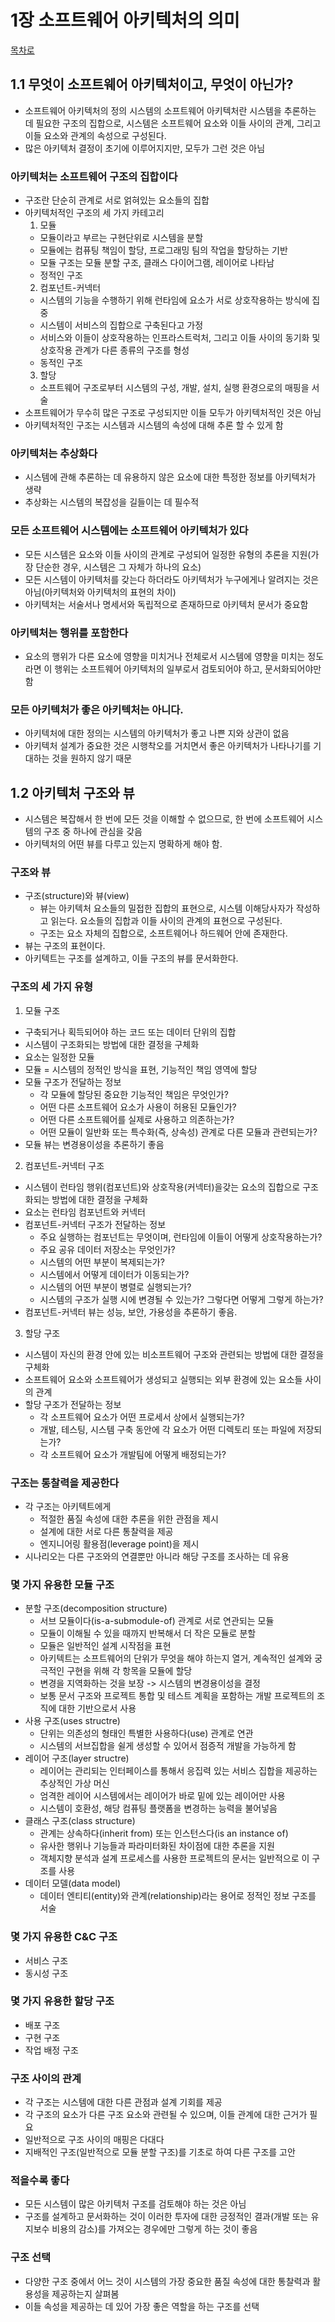 # 1장 소프트웨어 아키텍처의 의미

[목차로](index.md)

## 1.1 무엇이 소프트웨어 아키텍처이고, 무엇이 아닌가?
- 소프트웨어 아키텍처의 정의
시스템의 소프트웨어 아키텍처란 시스템을 추론하는 데 필요한 구조의 집합으로, 시스템은 소프트웨어 요소와 이들 사이의 관계, 그리고 이들 요소와 관계의 속성으로 구성된다.
- 많은 아키텍처 결정이 초기에 이루어지지만, 모두가 그런 것은 아님

### 아키텍처는 소프트웨어 구조의 집합이다
- 구조란 단순히 관계로 서로 얽혀있는 요소들의 집합
- 아키텍처적인 구조의 세 가지 카테고리
  1. 모듈
    - 모듈이라고 부르는 구현단위로 시스템을 분할
    - 모듈에는 컴퓨팅 책임이 할당, 프로그래밍 팀의 작업을 할당하는 기반
    - 모듈 구조는 모듈 분할 구조, 클래스 다이어그램, 레이어로 나타남
    - 정적인 구조
  2. 컴포넌트-커넥터
    - 시스템의 기능을 수행하기 위해 런타임에 요소가 서로 상호작용하는 방식에 집중
    - 시스템이 서비스의 집합으로 구축된다고 가정
    - 서비스와 이들이 상호작용하는 인프라스트럭처, 그리고 이들 사이의 동기화 및 상호작용 관계가 다른 종류의 구조를 형성
    - 동적인 구조
  3. 할당
    - 소프트웨어 구조로부터 시스템의 구성, 개발, 설치, 실행 환경으로의 매핑을 서술
- 소프트웨어가 무수히 많은 구조로 구성되지만 이들 모두가 아키텍처적인 것은 아님
- 아키텍처적인 구조는 시스템과 시스템의 속성에 대해 추론 할 수 있게 함

### 아키텍처는 추상화다
- 시스템에 관해 추론하는 데 유용하지 않은 요소에 대한 특정한 정보를 아키텍처가 생략
- 추상화는 시스템의 복잡성을 길들이는 데 필수적

### 모든 소프트웨어 시스템에는 소프트웨어 아키텍처가 있다
- 모든 시스템은 요소와 이들 사이의 관계로 구성되어 일정한 유형의 추론을 지원(가장 단순한 경우, 시스템은 그 자체가 하나의 요소)
- 모든 시스템이 아키텍처를 갖는다 하더라도 아키텍처가 누구에게나 알려지는 것은 아님(아키텍처와 아키텍처의 표현의 차이)
- 아키텍처는 서술서나 명세서와 독립적으로 존재하므로 아키텍처 문서가 중요함

### 아키텍처는 행위를 포함한다
- 요소의 행위가 다른 요소에 영향을 미치거나 전체로서 시스템에 영향을 미치는 정도라면 이 행위는 소프트웨어 아키텍처의 일부로서 검토되어야 하고, 문서화되어야만 함

### 모든 아키텍처가 좋은 아키텍처는 아니다.
- 아키텍처에 대한 정의는 시스템의 아키텍처가 좋고 나쁜 지와 상관이 없음
- 아키텍처 설계가 중요한 것은 시행착오를 거치면서 좋은 아키텍처가 나타나기를 기대하는 것을 원하지 않기 때문

## 1.2 아키텍처 구조와 뷰
- 시스템은 복잡해서 한 번에 모든 것을 이해할 수 없으므로, 한 번에 소프트웨어 시스템의 구조 중 하나에 관심을 갖음
- 아키텍처의 어떤 뷰를 다루고 있는지 명확하게 해야 함.

### 구조와 뷰
- 구조(structure)와 뷰(view)
  - 뷰는 아키텍처 요소들의 밀접한 집합의 표현으로, 시스템 이해당사자가 작성하고 읽는다. 요소들의 집합과 이들 사이의 관계의 표현으로 구성된다.
  - 구조는 요소 자체의 집합으로, 소프트웨어나 하드웨어 안에 존재한다.
- 뷰는 구조의 표현이다.
- 아키텍트는 구조를 설계하고, 이들 구조의 뷰를 문서화한다.

### 구조의 세 가지 유형
1. 모듈 구조
  - 구축되거나 획득되어야 하는 코드 또는 데이터 단위의 집합
  - 시스템이 구조화되는 방법에 대한 결정을 구체화
  - 요소는 일정한 모듈
  - 모듈 = 시스템의 정적인 방식을 표현, 기능적인 책임 영역에 할당
  - 모듈 구조가 전달하는 정보
    - 각 모듈에 할당된 중요한 기능적인 책임은 무엇인가?
    - 어떤 다른 소프트웨어 요소가 사용이 허용된 모듈인가?
    - 어떤 다른 소프트웨어를 실제로 사용하고 의존하는가?
    - 어떤 모듈이 일반화 또는 특수화(즉, 상속성) 관계로 다른 모듈과 관련되는가?
  - 모듈 뷰는 변경용이성을 추론하기 좋음
2. 컴포넌트-커넥터 구조
  - 시스템이 런타임 행위(컴포넌트)와 상호작용(커넥터)을갖는 요소의 집합으로 구조화되는 방법에 대한 결정을 구체화
  - 요소는 런타임 컴포넌트와 커넥터
  - 컴포넌트-커넥터 구조가 전달하는 정보
    - 주요 실행하는 컴포넌트는 무엇이며, 런타임에 이들이 어떻게 상호작용하는가?
    - 주요 공유 데이터 저장소는 무엇인가?
    - 시스템의 어떤 부분이 복제되는가?
    - 시스템에서 어떻게 데이터가 이동되는가?
    - 시스템의 어떤 부분이 병렬로 실행되는가?
    - 시스템의 구조가 실행 시에 변경될 수 있는가? 그렇다면 어떻게 그렇게 하는가?
  - 컴포넌트-커넥터 뷰는 성능, 보안, 가용성을 추론하기 좋음.
3. 할당 구조
  - 시스템이 자신의 환경 안에 있는 비소프트웨어 구조와 관련되는 방법에 대한 결정을 구체화
  - 소프트웨어 요소와 소프트웨어가 생성되고 실행되는 외부 환경에 있는 요소들 사이의 관계
  - 할당 구조가 전달하는 정보
    - 각 소프트웨어 요소가 어떤 프로세서 상에서 실행되는가?
    - 개발, 테스팅, 시스템 구축 동안에 각 요소가 어떤 디렉토리 또는 파일에 저장되는가?
    - 각 소프트웨어 요소가 개발팀에 어떻게 배정되는가?

### 구조는 통찰력을 제공한다
- 각 구조는 아키텍트에게
  - 적절한 품질 속성에 대한 추론을 위한 관점을 제시
  - 설계에 대한 서로 다른 통찰력을 제공
  - 엔지니어링 활용점(leverage point)을 제시
- 시나리오는 다른 구조와의 연결뿐만 아니라 해당 구조를 조사하는 데 유용

### 몇 가지 유용한 모듈 구조
- 분할 구조(decomposition structure)
  - 서브 모듈이다(is-a-submodule-of) 관계로 서로 연관되는 모듈
  - 모듈이 이해될 수 있을 때까지 반복해서 더 작은 모듈로 분할
  - 모듈은 일반적인 설계 시작점을 표현
  - 아키텍트는 소프트웨어의 단위가 무엇을 해야 하는지 열거, 계속적인 설계와 궁극적인 구현을 위해 각 항목을 모듈에 할당
  - 변경을 지역화하는 것을 보장 -> 시스템의 변경용이성을 결정
  - 보통 문서 구조와 프로젝트 통합 및 테스트 계획을 포함하는 개발 프로젝트의 조직에 대한 기반으로서 사용
- 사용 구조(uses structre)
  - 단위는 의존성의 형태인 특별한 사용하다(use) 관계로 연관
  - 시스템의 서브집합을 쉴게 생성할 수 있어서 점증적 개발을 가능하게 함
- 레이어 구조(layer structre)
  - 레이어는 관리되는 인터페이스를 통해서 응집력 있는 서비스 집합을 제공하는 추상적인 가상 머신
  - 엄격한 레이어 시스템에서는 레이어가 바로 밑에 있는 레이어만 사용
  - 시스템이 호환성, 해당 컴퓨팅 플랫폼을 변경하는 능력을 불어넣음
- 클래스 구조(class structure)
  - 관계는 상속하다(inherit from) 또는 인스턴스다(is an instance of)
  - 유사한 행위나 기능들과 파라미터화된 차이점에 대한 추론을 지원
  - 객체지향 분석과 설계 프로세스를 사용한 프로젝트의 문서는 일반적으로 이 구조를 사용
- 데이터 모델(data model)
  - 데이터 엔티티(entity)와 관계(relationship)라는 용어로 정적인 정보 구조를 서술

### 몇 가지 유용한 C&C 구조
- 서비스 구조
- 동시성 구조

### 몇 가지 유용한 할당 구조
- 배포 구조
- 구현 구조
- 작업 배정 구조

### 구조 사이의 관계
- 각 구조는 시스템에 대한 다른 관점과 설계 기회를 제공
- 각 구조의 요소가 다른 구조 요소와 관련될 수 있으며, 이들 관계에 대한 근거가 필요
- 일반적으로 구조 사이의 매핑은 다대다
- 지배적인 구조(일반적으로 모듈 분할 구조)를 기초로 하여 다른 구조를 고안

### 적을수록 좋다
- 모든 시스템이 많은 아키텍처 구조를 검토해야 하는 것은 아님
- 구조를 설계하고 문서화하는 것이 이러한 투자에 대한 긍정적인 결과(개발 또는 유지보수 비용의 감소)를 가져오는 경우에만 그렇게 하는 것이 좋음

### 구조 선택
- 다양한 구조 중에서 어느 것이 시스템의 가장 중요한 품질 속성에 대한 통찰력과 활용성을 제공하는지 살펴봄
- 이들 속성을 제공하는 데 있어 가장 좋은 역할을 하는 구조를 선택

